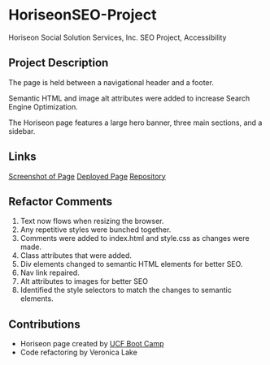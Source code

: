 # HoriseonSEO-Project
Horiseon Social Solution Services, Inc. SEO Project, Accessibility

## Project Description  
The page is held between a navigational header and a footer.  

Semantic HTML and image alt attributes were added to increase Search Engine Optimization.

The Horiseon page features a large hero banner, three main sections, and a sidebar.

## Links
[Screenshot of Page](assets/images/deployed-page.png)
[Deployed Page](https://rugbyveronica.github.io/HoriseonSEO-Project/)
[Repository](https://github.com/RugbyVeronica/HoriseonSEO-Project)

## Refactor Comments
1. Text now flows when resizing the browser.
2. Any repetitive styles were bunched together.
3. Comments were added to index.html and style.css as changes were made.
4. Class attributes that were added.
5. Div elements changed to semantic HTML elements for better SEO.
6. Nav link repaired.
7. Alt attributes to images for better SEO
8. Identified the style selectors to match the changes to semantic elements.

## Contributions
- Horiseon page created by [UCF Boot Camp](https://github.com/coding-boot-camp/urban-octo-telegram)
- Code refactoring by Veronica Lake
